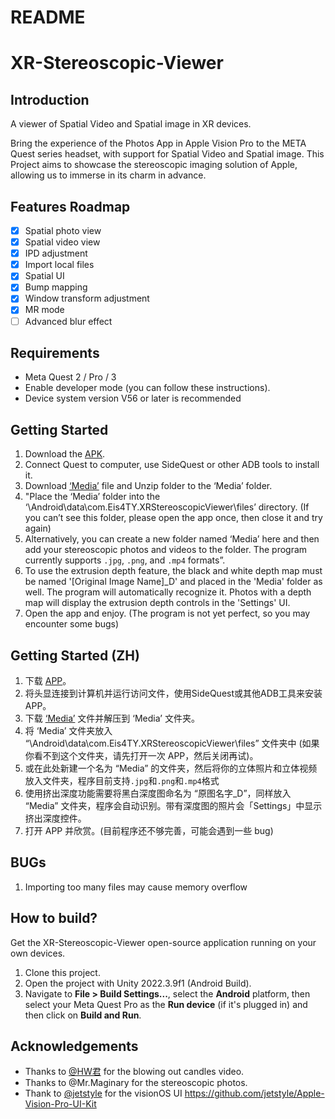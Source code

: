 # README

# XR-Stereoscopic-Viewer

## Introduction

A viewer of Spatial Video and Spatial image in XR devices.

Bring the experience of the Photos App in Apple Vision Pro to the META Quest series headset, with support for Spatial Video and Spatial image. This Project aims to showcase the stereoscopic imaging solution of Apple, allowing us to immerse in its charm in advance.

## Features Roadmap

- [x]  Spatial photo view
- [x]  Spatial video view
- [x]  IPD adjustment
- [x]  Import local files
- [x]  Spatial UI
- [x]  Bump mapping
- [x]  Window transform adjustment
- [x]  MR mode
- [ ]  Advanced blur effect

## Requirements

- Meta Quest 2 / Pro / 3
- Enable developer mode (you can follow these instructions).
- Device system version V56 or later is recommended

## Getting Started

1. Download the [APK](https://github.com/Eis4TY/XR-Stereoscopic-Viewer/releases).
2. Connect Quest to computer, use SideQuest or other ADB tools to install it.
3. Download [‘Media’](https://github.com/Eis4TY/XR-Stereoscopic-Viewer/releases/tag/MediaFile) file and Unzip folder to the ‘Media’ folder.
4. "Place the ‘Media’ folder into the ‘\Android\data\com.Eis4TY.XRStereoscopicViewer\files’ directory. (If you can’t see this folder, please open the app once, then close it and try again)
5. Alternatively, you can create a new folder named ‘Media’ here and then add your stereoscopic photos and videos to the folder. The program currently supports `.jpg`, `.png`, and `.mp4` formats”.
6. To use the extrusion depth feature, the black and white depth map must be named '[Original Image Name]_D' and placed in the 'Media' folder as well. The program will automatically recognize it. Photos with a depth map will display the extrusion depth controls in the 'Settings' UI.
7. Open the app and enjoy. (The program is not yet perfect, so you may encounter some bugs)

## Getting Started (ZH)

1. 下载 [APP](https://github.com/Eis4TY/XR-Stereoscopic-Viewer/releases)。
2. 将头显连接到计算机并运行访问文件，使用SideQuest或其他ADB工具来安装 APP。
3. 下载 [‘Media’](https://github.com/Eis4TY/XR-Stereoscopic-Viewer/releases/tag/MediaFile) 文件并解压到 ‘Media’ 文件夹。
4. 将 ‘Media’ 文件夹放入 “\Android\data\com.Eis4TY.XRStereoscopicViewer\files” 文件夹中 (如果你看不到这个文件夹，请先打开一次 APP，然后关闭再试)。
5. 或在此处新建一个名为 “Media” 的文件夹，然后将你的立体照片和立体视频放入文件夹，程序目前支持`.jpg`和`.png`和`.mp4`格式
6. 使用挤出深度功能需要将黑白深度图命名为 “原图名字_D”，同样放入 “Media” 文件夹，程序会自动识别。带有深度图的照片会「Settings」中显示挤出深度控件。
7. 打开 APP 并欣赏。(目前程序还不够完善，可能会遇到一些 bug)

## BUGs

1. Importing too many files may cause memory overflow

## How to build?

Get the XR-Stereoscopic-Viewer open-source application running on your own devices.

1. Clone this project.
2. Open the project with Unity 2022.3.9f1 (Android Build).
3. Navigate to **File > Build Settings...**, select the **Android** platform, then select your Meta Quest Pro as the **Run device** (if it's plugged in) and then click on **Build and Run**.

## Acknowledgements

- Thanks to [@HW君](https://space.bilibili.com/40043075?spm_id_from=333.337.0.0) for the blowing out candles video.
- Thanks to @Mr.Maginary for the stereoscopic photos.
- Thank to [@jetstyle](https://github.com/jetstyle) for the visionOS UI https://github.com/jetstyle/Apple-Vision-Pro-UI-Kit